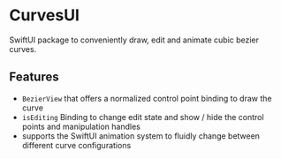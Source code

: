 # CurvesUI

SwiftUI package to conveniently draw, edit and animate cubic bezier curves.

## Features
* `BezierView` that offers a normalized control point binding to draw the curve
* `isEditing` Binding to change edit state and show / hide the control points and manipulation handles
* supports the SwiftUI animation system to fluidly change between different curve configurations
